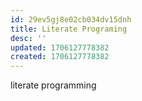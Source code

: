 ```yaml
---
id: 29ev5gj8e02cb034dv15dnh
title: Literate Programing
desc: ''
updated: 1706127778382
created: 1706127778382
---
```



literate programming
